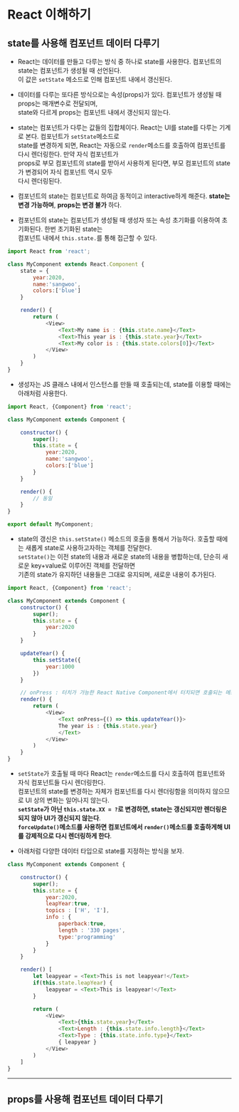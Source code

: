 <h1>React 이해하기</h1>

<h2>state를 사용해 컴포넌트 데이터 다루기</h2>

* React는 데이터를 만들고 다루는 방식 중 하나로 state를 사용한다. 컴포넌트의 state는 컴포넌트가 생성될 때 선언된다.   
  이 값은 `setState` 메소드로 인해 컴포넌트 내에서 갱신된다.

* 데이터를 다루는 또다른 방식으로는 속성(props)가 있다. 컴포넌트가 생성될 때 props는 매개변수로 전달되며,   
  state와 다르게 props는 컴포넌트 내에서 갱신되지 않는다.

* state는 컴포넌트가 다루는 값들의 집합체이다. React는 UI를 state를 다루는 기계로 본다. 컴포넌트가 `setState`메소드로   
  state를 변경하게 되면, React는 자동으로 `render`메소드를 호출하여 컴포넌트를 다시 렌더링한다. 만약 자식 컴포넌트가   
  props로 부모 컴포넌트의 state를 받아서 사용하게 된다면, 부모 컴포넌트의 state가 변경되어 자식 컴포넌트 역시 모두   
  다시 렌더링된다.

* 컴포넌트의 state는 컴포넌트로 하여금 동적이고 interactive하게 해준다. __state는 변경 가능하며__, __props는 변경 불가__ 하다.

* 컴포넌트의 state는 컴포넌트가 생성될 때 생성자 또는 속성 초기화를 이용하여 초기화된다. 한번 초기화된 state는   
  컴포넌트 내에서 `this.state.`를 통해 접근할 수 있다.
```js
import React from 'react';

class MyComponent extends React.Component {
    state = {
        year:2020,
        name:'sangwoo',
        colors:['blue']
    }

    render() {
        return (
            <View>
                <Text>My name is : {this.state.name}</Text>
                <Text>This year is : {this.state.year}</Text>
                <Text>My color is : {this.state.colors[0]}</Text>
            </View>
        )
    }
}
```

* 생성자는 JS 클래스 내에서 인스턴스를 만들 때 호출되는데, state를 이용할 때에는 아래처럼 사용한다.
```js
import React, {Component} from 'react';

class MyComponent extends Component {

    constructor() {
        super();
        this.state = {
            year:2020,
            name:'sangwoo',
            colors:['blue']
        }
    }

    render() {
        // 동일
    }
}

export default MyComponent;
```

* state의 갱신은 `this.setState()` 메소드의 호출을 통해서 가능하다. 호출할 때에는 새롭게 state로 사용하고자하는 객체를 전달한다.   
  `setState()`는 이전 state의 내용과 새로운 state의 내용을 병합하는데, 단순히 새로운 key+value로 이루어진 객체를 전달하면   
  기존의 state가 유지하던 내용들은 그대로 유지되며, 새로운 내용이 추가된다.

```js
import React, {Component} from 'react';

class MyComponent extends Component {
    constructor() {
        super();
        this.state = {
            year:2020
        }
    }

    updateYear() {
        this.setState({
            year:1000
        })
    }

    // onPress : 터치가 가능한 React Native Component에서 터치되면 호출되는 메소드
    render() {
        return (
            <View>
                <Text onPress={() => this.updateYear()}>
                The year is : {this.state.year}
                </Text>
            </View>
        )
    }
}
```

* `setState`가 호출될 때 마다 React는 `render`메소드를 다시 호출하여 컴포넌트와 자식 컴포넌트들 다시 렌더링한다.   
  컴포넌트의 state를 변경하는 자체가 컴포넌트를 다시 렌더링함을 의미하지 않으므로 UI 상의 변화는 일어나지 않는다.   
  __`setState`가 아닌 `this.state.XX = ?`로 변경하면, state는 갱신되지만 렌더링은 되지 않아 UI가 갱신되지 않는다__.   
  __`forceUpdate()`메소드를 사용하면 컴포넌트에서 `render()`메소드를 호출하게해 UI를 강제적으로 다시 렌더링하게 한다__.

* 아래처럼 다양한 데이터 타입으로 state를 지정하는 방식을 보자.
```js
class MyComponent extends Component {

    constructor() {
        super();
        this.state = {
            year:2020,
            leapYear:true,
            topics : ['H', 'I'],
            info : {
                paperback:true,
                length : '330 pages',
                type:'programming'
            }
        }
    }

    render() [
        let leapyear = <Text>This is not leapyear!</Text>
        if(this.state.leapYear) {
            leapyear = <Text>This is leapyear!</Text>
        }

        return (
            <View>
                <Text>{this.state.year}</Text>
                <Text>Length : {this.state.info.length}</Text>
                <Text>Type : {this.state.info.type}</Text>
                { leapyear }
            </View>
        )
    ]
}
```
<hr/>

<h2>props를 사용해 컴포넌트 데이터 다루기</h2>

